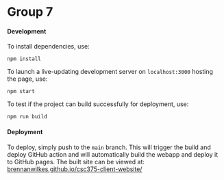 # Group 7

#### Development

To install dependencies, use:

```
npm install
```

To launch a live-updating development server on `localhost:3000` hosting the page, use:

```
npm start
```

To test if the project can build successfully for deployment, use:

```
npm run build
```


#### Deployment

To deploy, simply push to the `main` branch. This will trigger the build and deploy GitHub action and will automatically build the webapp and deploy it to GitHub pages. The built site can be viewed at: [brennanwilkes.github.io/csc375-client-website/](https://brennanwilkes.github.io/csc375-client-website/)
